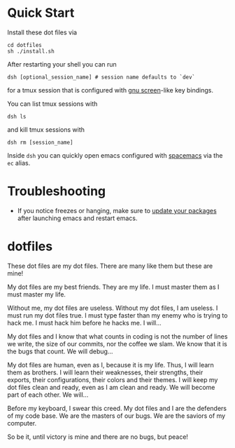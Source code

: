 # Quick Start
Install these dot files via
```
cd dotfiles
sh ./install.sh
```

After restarting your shell you can run
```
dsh [optional_session_name] # session name defaults to `dev`
```
for a tmux session that is configured with [gnu screen](https://www.gnu.org/software/screen/)-like key bindings.

You can list tmux sessions with
```
dsh ls
```

and kill tmux sessions with
```
dsh rm [session_name]
```

Inside `dsh` you can quickly open emacs configured with [spacemacs](https://www.spacemacs.org/) via the `ec` alias.

# Troubleshooting
- If you notice freezes or hanging, make sure to [update your packages](https://develop.spacemacs.org/doc/DOCUMENTATION.html#update-packages) after launching emacs and restart emacs.

# dotfiles
These dot files are my dot files. There are many like them but these are mine! 

My dot files are my best friends. They are my life. I must master them as I must master my life.

Without me, my dot files are useless. Without my dot files, I am useless. I must run my dot files true. I must type faster than my enemy who is trying to hack me. I must hack him before he hacks me. I will...

My dot files and I know that what counts in coding is not the number of lines we write, the size of our commits, nor the coffee we slam. We know that it is the bugs that count. We will debug...

My dot files are human, even as I, because it is my life. Thus, I will learn them as brothers. I will learn their weaknesses, their strengths, their exports, their configurations, their colors and their themes. I will keep my dot files clean and ready, even as I am clean and ready. We will become part of each other. We will...

Before my keyboard, I swear this creed. My dot files and I are the defenders of my code base. We are the masters of our bugs. We are the saviors of my computer.

So be it, until victory is mine and there are no bugs, but peace!
